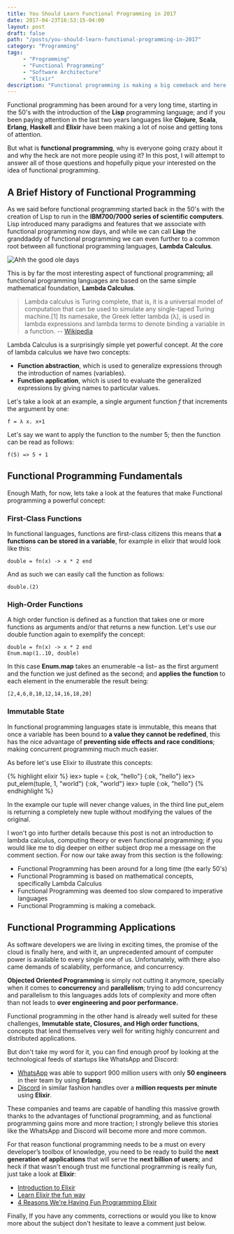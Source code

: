 ```yaml
---
title: You Should Learn Functional Programming in 2017
date: 2017-04-23T16:53:15-04:00
layout: post
draft: false
path: "/posts/you-should-learn-functional-programming-in-2017"
category: "Programming"
tags:
     - "Programming"
     - "Functional Programming"
     - "Software Architecture"
     - "Elixir"
description: "Functional programming is making a big comeback and here is why developers should make their mission for 2017 to learn a functional language"
---
```


Functional programming has been around for a very long time, starting in the 50's with the introduction of the **Lisp** programming language; and if you been paying attention in the last two years languages like **Clojure**, **Scala**, **Erlang**, **Haskell** and **Elixir** have been making a lot of noise and getting tons of attention. 

But what is **functional programming**, why is everyone going crazy about it and why the heck are not more people using it? In this post, I will attempt to answer all of those questions and hopefully pique your interested on the idea of functional programming. 

## A Brief History of Functional Programming 

As we said before functional programming started back in the 50's with the creation of Lisp to run in the **IBM700/7000 series of scientific computers**. Lisp introduced many paradigms and features that we associate with functional programming now days, and while we can call **Lisp** the granddaddy of functional programming we can even further to a common root between all functional programming languages, **Lambda Calculus**.

![Ahh the good ole days](https://upload.wikimedia.org/wikipedia/commons/b/b9/NASAComputerRoom7090.NARA.jpg)    

This is by far the most interesting aspect of functional programming; all functional programming languages are based on the same simple mathematical foundation, **Lambda Calculus**.

> Lambda calculus is Turing complete, that is, it is a universal model of computation that can be used to simulate any single-taped Turing machine.[1] Its namesake, the Greek letter lambda (λ), is used in lambda expressions and lambda terms to denote binding a variable in a function. -- [Wikipedia](https://en.wikipedia.org/wiki/Lambda_calculus#Explanation_and_applications)

Lambda Calculus is a surprisingly simple yet powerful concept. At the core of lambda calculus we have two concepts:
 
- **Function abstraction**, which is used to generalize expressions through the introduction of names (variables).
- **Function application**, which is used to evaluate the generalized expressions by giving names to particular values.

Let's take a look at an example, a single argument function *f* that increments the argument by one:

```
f = λ x. x+1
```

Let's say we want to apply the function to the number 5; then the function can be read as follows:

```
f(5) => 5 + 1
```

## Functional Programming Fundamentals

Enough Math, for now, lets take a look at the features that make Functional programming a powerful concept:

### First-Class Functions

In functional languages, functions are first-class citizens this means that **a functions can be stored in a variable**, for example in elixir that would look like this:

```
double = fn(x) -> x * 2 end 
```

And as such we can easily call the function as follows:

```
double.(2)
```

### High-Order Functions 

A high order function is defined as a function that takes one or more functions as arguments and/or that returns a new function. Let's use our double function again to exemplify the concept:

```
double = fn(x) -> x * 2 end 
Enum.map(1..10, double)
```

In this case **Enum.map** takes an enumerable –a list– as the first argument and the function we just defined as the second; and **applies the function** to each element in the enumerable the result being:

```
[2,4,6,8,10,12,14,16,18,20]
```

### Immutable State

In functional programming languages state is immutable, this means that once a variable has been bound to **a value they cannot be redefined**, this has the nice advantage of **preventing side effects and race conditions**; making concurrent programming much much easier. 

As before let's use Elixir to illustrate this concepts:

{% highlight elixir %}
iex> tuple = {:ok, "hello"}
{:ok, "hello"}
iex> put_elem(tuple, 1, "world")
{:ok, "world"}
iex> tuple
{:ok, "hello"}
{% endhighlight %}

In the example our tuple will never change values, in the third line put_elem is returning a completely new tuple without modifying the values of the original.

I won't go into further details because this post is not an introduction to lambda calculus, computing theory or even functional programming; if you would like me to dig deeper on either subject drop me a message on the comment section. For now our take away from this section is the following:

- Functional Programming has been around for a long time (the early 50's)
- Functional Programming is based on mathematical concepts, specifically Lambda Calculus
- Functional Programming was deemed too slow compared to imperative languages
- Functional Programming is making a comeback. 

<script async src="//pagead2.googlesyndication.com/pagead/js/adsbygoogle.js"></script>
<ins class="adsbygoogle"
     style="display:block; text-align:center;"
     data-ad-layout="in-article"
     data-ad-format="fluid"
     data-ad-client="ca-pub-6937861309533018"
     data-ad-slot="9206842858"></ins>
<script>
     (adsbygoogle = window.adsbygoogle || []).push({});
</script>


## Functional Programming Applications 

As software developers we are living in exciting times, the promise of the cloud is finally here, and with it, an unprecedented amount of computer power is available to every single one of us. Unfortunately, with there also came demands of scalability, performance, and concurrency. 

**Objected Oriented Programming** is simply not cutting it anymore, specially when it comes to **concurrency** and **parallelism**; trying to add concurrency and parallelism to this languages adds lots of complexity and more often than not leads to **over engineering and poor performance.** 

Functional programming in the other hand is already well suited for these challenges, **Immutable state, Closures, and High order functions**, concepts that lend themselves very well for writing highly concurrent and distributed applications.

But don't take my word for it, you can find enough proof by looking at the technological feeds of startups like WhatsApp and Discord:

- [WhatsApp](https://www.wired.com/2015/09/whatsapp-serves-900-million-users-50-engineers/) was able to support 900 million users with only **50 engineers** in their team by using **Erlang**. 
- [Discord](https://blog.discordapp.com/how-discord-handles-push-request-bursts-of-over-a-million-per-minute-with-elixirs-genstage-8f899f0221b4) in similar fashion handles over a **million requests per minute** using **Elixir**. 

These companies and teams are capable of handling this massive growth thanks to the advantages of functional programming, and as functional programming gains more and more traction; I strongly believe this stories like the WhatsApp and Discord will become more and more common. 

For that reason functional programming needs to be a must on every developer’s toolbox of knowledge, you need to be ready to build the **next generation of applications** that will serve the **next billion of users**; and heck if that wasn't enough trust me functional programming is really fun, just take a look at **Elixir**:

- [Introduction to Elixir](https://elixir-lang.org/getting-started/introduction.html)
- [Learn Elixir the fun way](https://rob.conery.io/2016/01/04/learn-elixir-while-having-fun/)
- [4 Reasons We're Having Fun Programming Elixir](https://teamgaslight.com/blog/4-reasons-were-having-fun-programming-elixir)

Finally, If you have any comments, corrections or would you like to know more about the subject don't hesitate to leave a comment just below.
